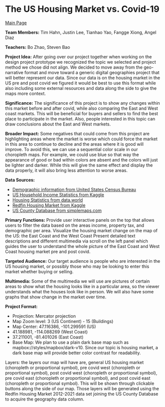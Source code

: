 # The US Housing Market vs. Covid-19

[Main Page](https://tnh333.github.io/covidhousingmarket/index.html)

**Team Members:** Tim Hahn, Justin Lee, Tianhao Yao, Fangge Xiong, Angel Diaz 

**Teachers:** Bo Zhao, Steven Bao

**Project Idea:**
After going over our project together when working on the design project prototype we recognized the topic we selected and project method we chose did not align. We decided to move away from the geo-narrative format and move toward a generic digital geographies project that will better represent our data. Since our data is on the housing market in the US pre and post covid we figured it would be best to use this format while also including some external resources and data along the side to give the maps more context. 

**Significance:**
The significance of this project is to show any changes within this market before and after covid, while also comparing the East and West coast markets. This will be beneficial for buyers and sellers to find the best place to participate in the market. Also, people interested in this topic can draw conclusions about the East and West markets.

**Broader Impact:**
Some negatives that could come from this project are highlighting areas where the market is worse which could force the market in this area to continue to decline and the areas where it is good will improve. To avoid this, we can use a sequential color scale in our choropleth maps. For example, we could use blue so that way the appearance of good or bad within colors are absent and the colors will just be lighter and darker. While this will give the same effect and display the data properly, it will also bring less attention to worse areas. 

**Data Sources:**
-	[Demographic information from United States Census Bureau](https://www.census.gov/data/tables.html)
-	[US Household Income Statistics from Kaggle](https://www.kaggle.com/datasets/goldenoakresearch/us-household-income-stats-geo-locations?select=kaggle_income.csv)
-	[Housing Statistics from data.world](https://data.world/adv34715/housing-price-and-population-change/workspace/file?filename=State_Zhvi_AllHomes.csv)
-	[Redfin Housing Market from Kaggle](https://www.kaggle.com/datasets/thuynyle/redfin-housing-market-data/code?select=state_market_tracker.tsv000)
-	[US County Database from simplemaps.com](https://simplemaps.com/data/us-counties)

**Primary Functions:**
Provide user interactive panels on the top that allows users to filter the data based on the areas income, property tax, and demographic per area.
Visualize the housing market change on the map of the US: the East Coast and the West Coast
Present detailed text descriptions and different multimedia via scroll on the left panel which guides the user to understand the whole picture of the East Coast and West Coast housing market pre and post covid.

**Targeted Audience:**
Our target audience is people who are interested in the US housing market, or possibly those who may be looking to enter this market whether buying or selling. 

**Multimedia:**
Some of the multimedia we will use are pictures of certain areas to show what the housing looks like in a particular area, so the viewer understands what the houses look like in person. We will also have some graphs that show change in the market over time. 

**Project Format:**
-	Projection: Mercator projection 
-	Map Zoom level: 3 (US Continent) - 15 (Buildings)
-	Map Center: 	47.116386, -101.299591 (US)
-	41.188981, -114.088269 (West Coast) 
-	37.211001, -81.401026 (East Coast)
-	Base Map: We plan to use a plain dark base map such as mapbox://styles/mapbox/dark-v10. Since our topic is housing market, a dark base map will provide better color contrast for readability.

Layers: the layers our map will have are, general US housing market (choropleth or proportional symbol), pre covid west (choropleth or proportional symbol),  post covid west (choropleth or proportional symbol),  pre covid east (choropleth or proportional symbol),  and post covid east (choropleth or proportional symbol). This will be shown through clickable buttons along the side of our map. Those layers will be generated using the Redfin Housing Market 2012-2021 data set joining the US County Database to acquire the geography data column.
